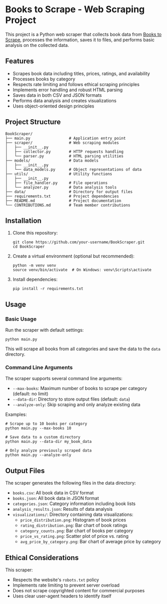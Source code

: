 # Books to Scrape - Web Scraping Project

This project is a Python web scraper that collects book data from [Books to Scrape](http://books.toscrape.com/), processes the information, saves it to files, and performs basic analysis on the collected data.
 
## Features

- Scrapes book data including titles, prices, ratings, and availability
- Processes books by category
- Respects rate limiting and follows ethical scraping principles
- Implements error handling and robust HTML parsing
- Saves data in both CSV and JSON formats
- Performs data analysis and creates visualizations
- Uses object-oriented design principles

## Project Structure

```
BookScraper/
├── main.py                 # Application entry point
├── scraper/                # Web scraping modules
│   ├── __init__.py
│   ├── collector.py        # HTTP requests handling
│   └── parser.py           # HTML parsing utilities
├── models/                 # Data models
│   ├── __init__.py
│   └── data_models.py      # Object representations of data
├── utils/                  # Utility functions
│   ├── __init__.py
│   ├── file_handler.py     # File operations
│   └── analyzer.py         # Data analysis tools
├── data/                   # Directory for output files
├── requirements.txt        # Project dependencies
├── README.md               # Project documentation
└── CONTRIBUTIONS.md        # Team member contributions
```

## Installation

1. Clone this repository:
   ```
   git clone https://github.com/your-username/BookScraper.git
   cd BookScraper
   ```

2. Create a virtual environment (optional but recommended):
   ```
   python -m venv venv
   source venv/bin/activate  # On Windows: venv\Scripts\activate
   ```

3. Install dependencies:
   ```
   pip install -r requirements.txt
   ```

## Usage

### Basic Usage

Run the scraper with default settings:

```
python main.py
```

This will scrape all books from all categories and save the data to the `data` directory.

### Command Line Arguments

The scraper supports several command line arguments:

- `--max-books`: Maximum number of books to scrape per category (default: no limit)
- `--data-dir`: Directory to store output files (default: `data`)
- `--analyze-only`: Skip scraping and only analyze existing data

Examples:

```
# Scrape up to 10 books per category
python main.py --max-books 10

# Save data to a custom directory
python main.py --data-dir my_book_data

# Only analyze previously scraped data
python main.py --analyze-only
```

## Output Files

The scraper generates the following files in the data directory:

- `books.csv`: All book data in CSV format
- `books.json`: All book data in JSON format
- `categories.json`: Category information including book lists
- `analysis_results.json`: Results of data analysis
- `visualizations/`: Directory containing data visualizations:
  - `price_distribution.png`: Histogram of book prices
  - `rating_distribution.png`: Bar chart of book ratings
  - `category_counts.png`: Bar chart of books per category
  - `price_vs_rating.png`: Scatter plot of price vs. rating
  - `avg_price_by_category.png`: Bar chart of average price by category

## Ethical Considerations

This scraper:

- Respects the website's `robots.txt` policy
- Implements rate limiting to prevent server overload
- Does not scrape copyrighted content for commercial purposes
- Uses clear user-agent headers to identify itself